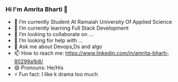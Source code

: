 ### Hi I'm Amrita Bharti 👋

- 🔭 I’m currently Student At Ramaiah University Of Applied Science
- 🌱 I’m currently learning Full Stack Development
- 👯 I’m looking to collaborate on ...
- 🤔 I’m looking for help with ...
- 💬 Ask me about Devops,Ds and algo
- 📫 How to reach me: https://www.linkedin.com/in/amrita-bharti-80299a1b8/
- 😄 Pronouns: He/His
- ⚡ Fun fact: I like k drama too much
